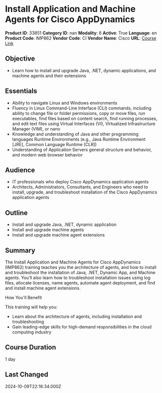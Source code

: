 # Install Application and Machine Agents for Cisco AppDynamics

**Product ID**: 33851
**Category ID**: nan
**Modality**: 6
**Active**: True
**Language**: en
**Product Code**: IMP862
**Vendor Code**: CI
**Vendor Name**: Cisco
**URL**: [Course Link](https://www.fastlaneus.com/course/cisco-imp862)

## Objective
- Learn how to install and upgrade Java, .NET, dynamic applications, and machine agents and their extensions

## Essentials
- Ability to navigate Linux and Windows environments
- Fluency in Linux Command-Line Interface (CLI) commands, including ability to change file or folder permissions, copy or move files, run executables, find files based on content search, find running processes, and edit text files using Virtual Interfaces (VI), Virtualized Infrastructure Manager (VIM), or nano
- Knowledge and understanding of Java and other programming languages Runtime Environments (e.g., Java Runtime Environment [JRE], Common Language Runtime [CLR])
- Understanding of Application Servers general structure and behavior, and modern web browser behavior

## Audience
- IT professionals who deploy Cisco AppDynamics application agents
- Architects, Administrators, Consultants, and Engineers who need to install, upgrade, and troubleshoot installation of the Cisco AppDynamics application agents

## Outline
- Install and upgrade Java, .NET, dynamic application
- Install and upgrade machine agents
- Install and upgrade machine agent extensions

## Summary
The Install Application and Machine Agents for Cisco AppDynamics (IMP862) training teaches you the architecture of agents, and how to install and troubleshoot the installation of Java, .NET, Dynamic App, and Machine agents. You’ll also learn how to troubleshoot installation issues using log files, allocate licenses, name agents, automate agent deployment, and find and install machine agent extensions.
 
How You'll Benefit


This training will help you: 



- Learn about the architecture of agents, including installation and troubleshooting
- Gain leading-edge skills for high-demand responsibilities in the cloud computing industry

## Course Duration
1 day

## Last Changed
2024-10-09T22:16:34.000Z
